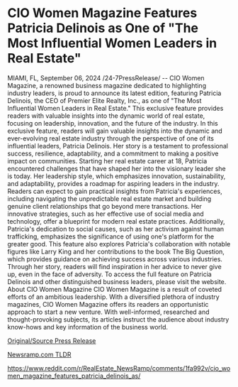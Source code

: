 # CIO Women Magazine Features Patricia Delinois as One of "The Most Influential Women Leaders in Real Estate"

MIAMI, FL, September 06, 2024 /24-7PressRelease/ -- CIO Women Magazine, a renowned business magazine dedicated to highlighting industry leaders, is proud to announce its latest edition, featuring Patricia Delinois, the CEO of Premier Elite Realty, Inc., as one of "The Most Influential Women Leaders in Real Estate." This exclusive feature provides readers with valuable insights into the dynamic world of real estate, focusing on leadership, innovation, and the future of the industry.  In this exclusive feature, readers will gain valuable insights into the dynamic and ever-evolving real estate industry through the perspective of one of its influential leaders, Patricia Delinois. Her story is a testament to professional success, resilience, adaptability, and a commitment to making a positive impact on communities. Starting her real estate career at 18, Patricia encountered challenges that have shaped her into the visionary leader she is today. Her leadership style, which emphasizes innovation, sustainability, and adaptability, provides a roadmap for aspiring leaders in the industry.  Readers can expect to gain practical insights from Patricia's experiences, including navigating the unpredictable real estate market and building genuine client relationships that go beyond mere transactions. Her innovative strategies, such as her effective use of social media and technology, offer a blueprint for modern real estate practices. Additionally, Patricia's dedication to social causes, such as her activism against human trafficking, emphasizes the significance of using one's platform for the greater good.  This feature also explores Patricia's collaboration with notable figures like Larry King and her contributions to the book The Big Question, which provides guidance on achieving success across various industries. Through her story, readers will find inspiration in her advice to never give up, even in the face of adversity.  To access the full feature on Patricia Delinois and other distinguished business leaders, please visit the website.  About CIO Women Magazine CIO Women Magazine is a result of coveted efforts of an ambitious leadership. With a diversified plethora of industry magazines, CIO Women Magazine offers its readers an opportunistic approach to start a new venture. With well-informed, researched and thought-provoking subjects, its articles instruct the audience about industry know-hows and key information of the business world. 

[Original/Source Press Release](https://www.24-7pressrelease.com/press-release/514052/cio-women-magazine-features-patricia-delinois-as-one-of-the-most-influential-women-leaders-in-real-estate)
                    

[Newsramp.com TLDR](None) 

https://www.reddit.com/r/RealEstate_NewsRamp/comments/1fa992v/cio_women_magazine_features_patricia_delinois_as/